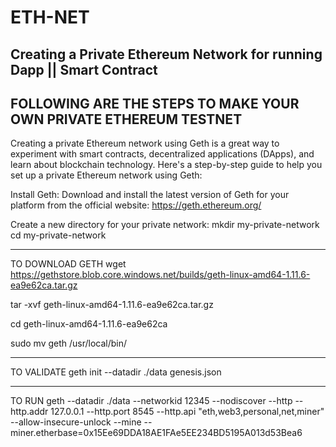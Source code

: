 # ETH-NET
Creating a Private Ethereum Network for running Dapp || Smart Contract
-----------------------------------------------------------------------------
FOLLOWING ARE THE STEPS TO MAKE YOUR OWN PRIVATE ETHEREUM TESTNET
-------------------------------------------------------------------------------
Creating a private Ethereum network using Geth is a great way to experiment with smart contracts, decentralized applications (DApps), and learn about blockchain technology. Here's a step-by-step guide to help you set up a private Ethereum network using Geth:

Install Geth: Download and install the latest version of Geth for your platform from the official website: https://geth.ethereum.org/

Create a new directory for your private network:
mkdir my-private-network
cd my-private-network

-----------------------------------------------------------------------------------------
TO DOWNLOAD GETH
wget https://gethstore.blob.core.windows.net/builds/geth-linux-amd64-1.11.6-ea9e62ca.tar.gz

tar -xvf geth-linux-amd64-1.11.6-ea9e62ca.tar.gz

cd geth-linux-amd64-1.11.6-ea9e62ca

sudo mv geth /usr/local/bin/

-------------------------------------------------------------------------------------------
TO VALIDATE
geth init --datadir ./data genesis.json

-----------------------------------------------------------------------------------------------
TO RUN
geth --datadir ./data --networkid 12345 --nodiscover --http --http.addr 127.0.0.1 --http.port 8545 --http.api "eth,web3,personal,net,miner" --allow-insecure-unlock --mine --miner.etherbase=0x15Ee69DDA18AE1FAe5EE234BD5195A013d53Bea6
